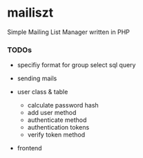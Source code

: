 # mailiszt
Simple Mailing List Manager written in PHP

### TODOs 

- specifiy format for group select sql query
- sending mails
- user class & table
    - calculate password hash
    - add user method
    - authenticate method
    - authentication tokens
    - verify token method

- frontend